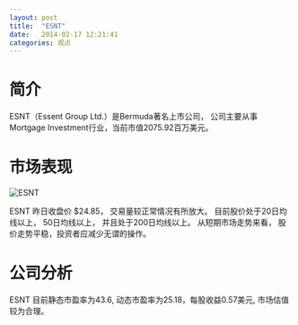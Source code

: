 ```yaml
---
layout: post
title:  "ESNT"
date:   2014-02-17 12:21:41
categories: 观点
---
```


# 简介
ESNT（Essent Group Ltd.）是Bermuda著名上市公司，
公司主要从事Mortgage Investment行业，当前市值2075.92百万美元。

# 市场表现

![ESNT](http://finviz.com/chart.ashx?t=ESNT&ty=c&ta=1&p=d&s=l)

ESNT 昨日收盘价 $24.85，
交易量较正常情况有所放大。
目前股价处于20日均线以上，
50日均线以上，
并且处于200日均线以上。
从短期市场走势来看，
股价走势平稳，投资者应减少无谓的操作。

# 公司分析
ESNT 目前静态市盈率为43.6, 动态市盈率为25.18，每股收益0.57美元,
市场估值较为合理。
